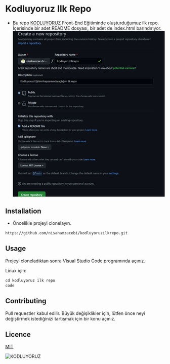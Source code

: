 # Kodluyoruz Ilk Repo
- Bu repo [KODLUYORUZ](https://kodluyoruz.org) Front-End Eğitiminde oluşturduğumuz ilk repo. İçerisinde bir adet README dosyası, bir adet de index.html barındırıyor.
![github](kd.jpg)
## Installation
- Öncelikle projeyi clonelayın.
```
https://github.com/nisahamzacebi/kodluyoruzilkrepo.git
```

## Usage
Projeyi cloneladıktan sonra Visual Studio Code programında açınız.

Linux için:

```
cd kodluyoruz ilk repo
code
```

## Contributing
Pull requestler kabul edilir. Büyük değişiklikler için, lütfen önce neyi değiştirmek istediğinizi tartışmak için bir konu açınız.

## Licence
[MIT](https://choosealicense.com/licenses/mit/)

![KODLUYORUZ](https://cdn.dribbble.com/users/87150/screenshots/4206486/kodluyoruz_logo_16-9.gif)
